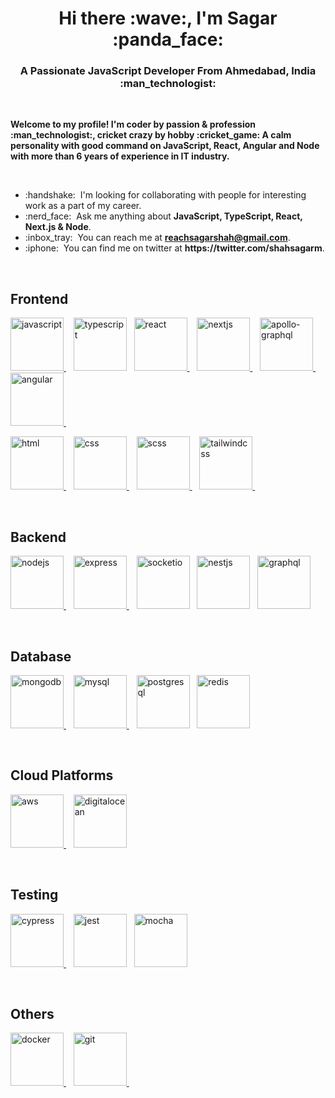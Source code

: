 <h1 align="center">Hi there :wave:, I'm Sagar :panda_face: </h1>

<h3 align="center">A Passionate JavaScript Developer From Ahmedabad, India :man_technologist:</h3>

<br/>
<p><strong>Welcome to my profile! I'm coder by passion & profession :man_technologist:, cricket crazy by hobby :cricket_game: A calm personality with good command on JavaScript, React, Angular and Node with more than 6 years of experience in IT industry.</strong></p>
</br>

<ul>
<!-- <li>:briefcase: &nbsp;I'm currently working at Fiskil.</li> -->
<li>:handshake: &nbsp;I'm looking for collaborating with people for interesting work as a part of my career.</li>
<li>:nerd_face: &nbsp;Ask me anything about <strong>JavaScript, TypeScript, React, Next.js & Node</strong>.</li>
<li>:inbox_tray: &nbsp;You can reach me at <strong><a href="mailto:reachsagarshah@gmail.com">reachsagarshah@gmail.com</a></strong>.</li>
<li>:iphone: &nbsp;You can find me on twitter at <strong>https://twitter.com/shahsagarm</strong>.</li>
<!-- <li>:snowman_with_snow: &nbsp;Funny thing about me is I sleep on the next minute I loose my mind.</li> -->
</ul>

<br/>
<h2>Frontend</h2>
<p>
  <a
    href="https://developer.mozilla.org/en-US/docs/Web/JavaScript"
    target="_blank"
  >
    <img
      src="https://cdn.jsdelivr.net/gh/devicons/devicon/icons/javascript/javascript-original.svg"
      alt="javascript"
      height="85"
    />
  </a>
  &nbsp;&nbsp;
  <a href="https://www.typescriptlang.org/" target="_blank"
    ><img
      src="https://www.vectorlogo.zone/logos/typescriptlang/typescriptlang-icon.svg"
      alt="typescript"
      height="85" /></a
  >&nbsp;&nbsp;
  <a href="https://reactjs.org/" target="_blank">
    <img
      src="https://www.vectorlogo.zone/logos/reactjs/reactjs-ar21.svg"
      alt="react"
      height="85"
    /> </a
  >&nbsp;&nbsp;
  <a href="https://nextjs.org/" target="_blank">
    <img
      src="https://cdn.jsdelivr.net/gh/devicons/devicon/icons/nextjs/nextjs-original-wordmark.svg"
      alt="nextjs"
      height="85"
    />
  </a>
  &nbsp;&nbsp;
  <a href="https://www.apollographql.com/" target="_blank">
    <img
      src="https://www.vectorlogo.zone/logos/apollographql/apollographql-ar21.svg"
      alt="apollo-graphql"
      height="85"
    />
  </a>
  &nbsp;&nbsp;
  <a href="https://angular.io" target="_blank" margin-
    ><img
      src="https://www.vectorlogo.zone/logos/angular/angular-ar21.svg"
      alt="angular"
      height="85"
    />
  </a>
  &nbsp;&nbsp;
</p>
<p>
  <a href="https://www.w3.org/html/" target="_blank">
    <img
      src="https://cdn.jsdelivr.net/gh/devicons/devicon/icons/html5/html5-original-wordmark.svg"
      alt="html"
      height="85"
    />
  </a>
  &nbsp;&nbsp;
  <a href="https://www.w3schools.com/css/" target="_blank">
    <img
      src="https://cdn.jsdelivr.net/gh/devicons/devicon/icons/css3/css3-original-wordmark.svg"
      alt="css"
      height="85"
    />
  </a>
  &nbsp;&nbsp;
  <a href="https://sass-lang.com/" target="_blank">
    <img
      src="https://www.vectorlogo.zone/logos/sass-lang/sass-lang-ar21.svg"
      alt="scss"
      height="85"
    />
  </a>
  &nbsp;&nbsp;
  <a href="https://www.w3schools.com/css/" target="_blank">
    <img
      src="https://www.vectorlogo.zone/logos/tailwindcss/tailwindcss-ar21.svg"
      alt="tailwindcss"
      height="85"
    />
  </a>
  &nbsp;&nbsp;
</p>

<br />
<h2>Backend</h2>
<p>
  <a href="https://nodejs.org" target="_blank">
    <img
      src="https://www.vectorlogo.zone/logos/nodejs/nodejs-ar21.svg"
      alt="nodejs"
      height="85"
    />
  </a>
  &nbsp;&nbsp;
  <a href="https://expressjs.com" target="_blank">
    <img
      src="https://www.vectorlogo.zone/logos/expressjs/expressjs-ar21.svg"
      alt="express"
      height="85"
    /> </a
  >&nbsp;&nbsp;
  <a href="https://socket.io/" target="_blank"
    ><img
      src="https://www.vectorlogo.zone/logos/socketio/socketio-ar21.svg"
      alt="socketio"
      height="85" /></a
  >&nbsp;&nbsp;
  <a href="https://nestjs.com/" target="_blank"
    ><img
      src="https://www.vectorlogo.zone/logos/nestjs/nestjs-ar21.svg"
      alt="nestjs"
      height="85" /></a
  >&nbsp;&nbsp;
  <a href="https://graphql.org/" target="_blank"
    ><img
      src="https://www.vectorlogo.zone/logos/graphql/graphql-ar21.svg"
      alt="graphql"
      height="85" /></a
  >&nbsp;&nbsp;
</p>

<br />
<h2>Database</h2>
<p>
  <a href="https://www.mongodb.com/" target="_blank">
    <img
      src="https://www.vectorlogo.zone/logos/mongodb/mongodb-ar21.svg"
      alt="mongodb"
      height="85"
    />
  </a>
  &nbsp;&nbsp;
  <a href="https://www.mysql.com/" target="_blank">
    <img
      src="https://www.vectorlogo.zone/logos/mysql/mysql-ar21.svg"
      alt="mysql"
      height="85"
    />
  </a>
  &nbsp;&nbsp;
  <a href="https://www.postgresql.org/" target="_blank"
    ><img
      src="https://www.vectorlogo.zone/logos/postgresql/postgresql-ar21.svg"
      alt="postgresql"
      height="85" /></a
  >&nbsp;&nbsp;
  <a href="https://redis.io/" target="_blank"
    ><img
      src="https://www.vectorlogo.zone/logos/redis/redis-ar21.svg"
      alt="redis"
      height="85" /></a
  >&nbsp;&nbsp;
</p>

<br />
<h2>Cloud Platforms</h2>
<p>
  <a href="https://aws.amazon.com" target="_blank">
    <img
      src="https://www.vectorlogo.zone/logos/amazon_aws/amazon_aws-ar21.svg"
      alt="aws"
      height="85"
    />
  </a>
  &nbsp;&nbsp;
  <a href="https://www.digitalocean.com/" target="_blank"
    ><img
      src="https://www.vectorlogo.zone/logos/digitalocean/digitalocean-ar21.svg"
      alt="digitalocean"
      height="85" /></a
  >&nbsp;&nbsp;
</p>

<br />
<h2>Testing</h2>
<p>
  <a href="https://www.cypress.io" target="_blank">
    <img
      src="https://simpleicons.org/icons/cypress.svg"
      alt="cypress"
      height="85"
    />
  </a>
  &nbsp;&nbsp;
  <a href="https://jestjs.io/" target="_blank"
    ><img
      src="https://www.vectorlogo.zone/logos/jestjsio/jestjsio-ar21.svg"
      alt="jest"
      height="85" /></a
  >&nbsp;&nbsp;
  <a href="https://mochajs.org/" target="_blank"
    ><img
      src="https://www.vectorlogo.zone/logos/mochajs/mochajs-ar21.svg"
      alt="mocha"
      height="85" /></a
  >&nbsp;&nbsp;
</p>

<br />
<h2>Others</h2>
<p>
  <a href="https://www.docker.com/" target="_blank">
    <img
      src="https://www.vectorlogo.zone/logos/docker/docker-ar21.svg"
      alt="docker"
      height="85"
    /> </a
  >&nbsp;&nbsp;
  <a href="https://git-scm.com/" target="_blank">
    <img
      src="https://www.vectorlogo.zone/logos/git-scm/git-scm-ar21.svg"
      alt="git"
      height="85"
    />
  </a>
  &nbsp;&nbsp;
</p>
